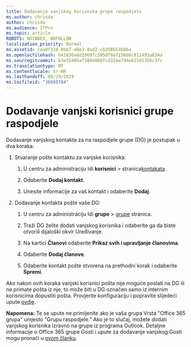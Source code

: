 ```yaml
---
title: Dodavanje vanjskog korisnika grupe raspodjele
ms.author: chrisda
author: chrisda
ms.audience: ITPro
ms.topic: article
ROBOTS: NOINDEX, NOFOLLOW
localization_priority: Normal
ms.assetid: caa0f310-0bb7-48e3-8ad2-cb358b53bbba
ms.openlocfilehash: 641636add2069fc395df9af156d8c011493a634a
ms.sourcegitcommit: b3e55405af384e868fcd32ea794eb15d1356c3fc
ms.translationtype: MT
ms.contentlocale: hr-HR
ms.lasthandoff: 08/29/2019
ms.locfileid: "36660784"
---
```

# <a name="add-external-users-to-a-distribution-group"></a>Dodavanje vanjski korisnici grupe raspodjele

Dodavanje vanjskog kontakta za na raspodjele grupe (DG) je postupak u dva koraka:
  
1. Stvaranje pošte kontaktu za vanjske korisnika:
    
    1. U centru za administraciju Idi **korisnici** > stranica[kontakata](https://admin.microsoft.com/adminportal/home#/Contact) . 
    
    2. Odaberite **Dodaj kontakt**.
    
    3. Unesite informacije za vaš kontakt i odaberite **Dodaj**.
    
2. Dodavanje kontakta pošte vaše DG:
    
    1. U centru za administraciju Idi **grupe** > [grupe](https://admin.microsoft.com/adminportal/home#/groups) stranica. 
    
    2. Traži DG želite dodati vanjskog korisnika i odaberite ga da biste otvorili dijaloški okvir Uređivanje.
    
    3. Na kartici **Članovi** odaberite **Prikaz svih i upravljanje članovima**. 
    
    4. Odaberite **Dodaj članove**.
    
    5. Odaberite kontakt pošte stvorena na prethodni korak i odaberite **Spremi**.
    
Ako nakon ovih koraka vanjski korisnici pošta nije moguće poslati na DG ili ne primate pošta iz nje, to može biti u DG označen samo iz internim korisnicima dopustiti pošta. Provjerite konfiguraciju i popravite slijedeći upute [ovdje](https://support.office.com/article/Fix-email-delivery-issues-for-error-code-5-7-133-in-Office-365-991abc19-7756-438f-abcb-39f69b80f284.aspx).
  
 **Napomena:** Te se upute ne primijenite ako je vaša grupa Vrsta "Office 365 grupa" umjesto "Grupu raspodjele." Ako je to slučaj, možete dodati vanjskog korisnika izravno na grupe iz programa Outlook. Detaljne informacije o Office 365 grupe Gosti i upute za dodavanje vanjskog Gosti mogu pronaći u [ovom članku](https://support.office.com/article/Guest-access-in-Office-365-Groups-bfc7a840-868f-4fd6-a390-f347bf51aff6.aspx).
  